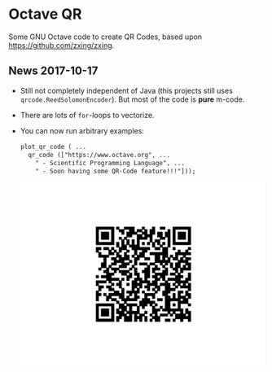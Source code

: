 # Octave QR

Some GNU Octave code to create QR Codes, based upon
https://github.com/zxing/zxing.

## News 2017-10-17

- Still not completely independent of Java
  (this projects still uses `qrcode.ReedSolomonEncoder`).
  But most of the code is **pure** m-code.
- There are lots of `for`-loops to vectorize.
- You can now run arbitrary examples:

      plot_qr_code ( ...
        qr_code (["https://www.octave.org", ...
          " - Scientific Programming Language", ...
          " - Soon having some QR-Code feature!!!"]));

  ![GNU Octave generated QR Code](doc/qrcode.png)
